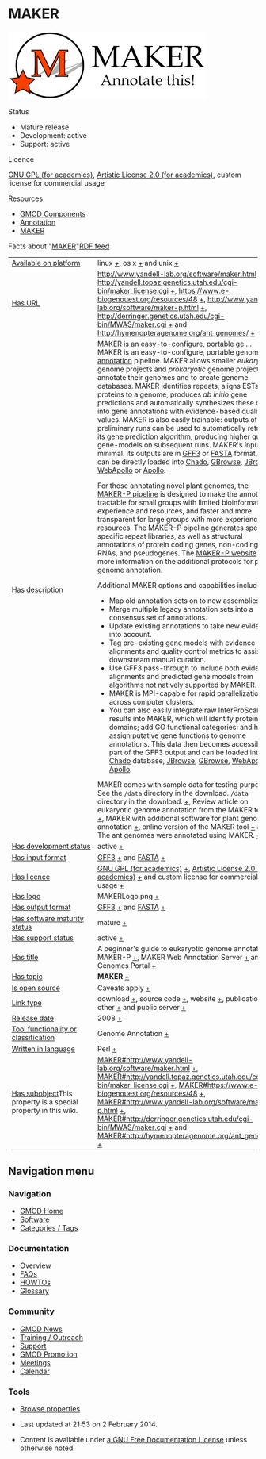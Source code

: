 



<span id="top"></span>




# <span dir="auto">MAKER</span>









  


<img
src="https://raw.githubusercontent.com/GMOD/gmod.github.io/main/mediawiki/images/thumb/3/37/MAKERLogo.png/400px-MAKERLogo.png"
srcset="https://raw.githubusercontent.com/GMOD/gmod.github.io/main/mediawiki/images/thumb/3/37/MAKERLogo.png/600px-MAKERLogo.png 1.5x, https://raw.githubusercontent.com/GMOD/gmod.github.io/main/mediawiki/images/thumb/3/37/MAKERLogo.png/800px-MAKERLogo.png 2x"
width="400" height="136" alt="MAKER logo" />



Status



- Mature release
- Development: active
- Support: active



Licence



  
<a href="http://opensource.org/licenses/gpl-license"
class="external text" rel="nofollow">GNU GPL (for academics)</a>,
<a href="http://opensource.org/licenses/artistic-license-2.0"
class="external text" rel="nofollow">Artistic License 2.0 (for
academics)</a>, custom license for commercial usage



Resources




- [GMOD Components](Category%3AGMOD_Components "Category%3AGMOD Components")
- [Annotation](Category%3AAnnotation "Category%3AAnnotation")
- [MAKER](Category%3AMAKER "Category%3AMAKER")



<span class="smwfactboxhead">Facts about
"<span class="swmfactboxheadbrowse">[MAKER](Special%253ABrowse/MAKER "Special%253ABrowse/MAKER")</span>"</span><span class="smwrdflink"><span class="rdflink">[RDF
feed](http://gmod.org/wiki/Special:ExportRDF/MAKER "Special:ExportRDF/MAKER")</span></span>

<table class="smwfacttable">
<colgroup>
<col style="width: 50%" />
<col style="width: 50%" />
</colgroup>
<tbody>
<tr class="odd row-odd">
<td class="smwpropname"><a href="Property%3AAvailable_on_platform"
title="Property:Available on platform">Available on platform</a></td>
<td class="smwprops">linux <span class="smwsearch"><a
href="Special%3ASearchByProperty/Available-20on-20platform/linux"
title="Special%3ASearchByProperty/Available-20on-20platform/linux">+</a></span>,
os x <span class="smwsearch"><a
href="Special%3ASearchByProperty/Available-20on-20platform/os-20x"
title="Special%3ASearchByProperty/Available-20on-20platform/os-20x">+</a></span>
and unix <span class="smwsearch"><a
href="Special%3ASearchByProperty/Available-20on-20platform/unix"
title="Special%3ASearchByProperty/Available-20on-20platform/unix">+</a></span></td>
</tr>
<tr class="even row-even">
<td class="smwpropname"><a href="Property%3AHas_URL"
title="Property:Has URL">Has URL</a></td>
<td class="smwprops"><a
href="http://www.yandell-lab.org/software/maker.html"
class="external free"
rel="nofollow">http://www.yandell-lab.org/software/maker.html</a> <span
class="smwsearch"><a
href="Special%3ASearchByProperty/Has-20URL/http%3A-2F-2Fwww.yandell-2Dlab.org-2Fsoftware-2Fmaker.html"
title="Special%3ASearchByProperty/Has-20URL/http%3A-2F-2Fwww.yandell-2Dlab.org-2Fsoftware-2Fmaker.html">+</a></span>,
<a
href="http://yandell.topaz.genetics.utah.edu/cgi-bin/maker_license.cgi"
class="external free"
rel="nofollow">http://yandell.topaz.genetics.utah.edu/cgi-bin/maker_license.cgi</a>
<span class="smwsearch"><a
href="Special%3ASearchByProperty/Has-20URL/http%3A-2F-2Fyandell.topaz.genetics.utah.edu-2Fcgi-2Dbin-2Fmaker_license.cgi"
title="Special%3ASearchByProperty/Has-20URL/http:-2F-2Fyandell.topaz.genetics.utah.edu-2Fcgi-2Dbin-2Fmaker license.cgi">+</a></span>,
<a href="https://www.e-biogenouest.org/resources/48"
class="external free"
rel="nofollow">https://www.e-biogenouest.org/resources/48</a> <span
class="smwsearch"><a
href="Special%3ASearchByProperty/Has-20URL/https%3A-2F-2Fwww.e-2Dbiogenouest.org-2Fresources-2F48"
title="Special%3ASearchByProperty/Has-20URL/https%3A-2F-2Fwww.e-2Dbiogenouest.org-2Fresources-2F48">+</a></span>,
<a href="http://www.yandell-lab.org/software/maker-p.html"
class="external free"
rel="nofollow">http://www.yandell-lab.org/software/maker-p.html</a>
<span class="smwsearch"><a
href="Special%3ASearchByProperty/Has-20URL/http%3A-2F-2Fwww.yandell-2Dlab.org-2Fsoftware-2Fmaker-2Dp.html"
title="Special%3ASearchByProperty/Has-20URL/http%3A-2F-2Fwww.yandell-2Dlab.org-2Fsoftware-2Fmaker-2Dp.html">+</a></span>,
<a href="http://derringer.genetics.utah.edu/cgi-bin/MWAS/maker.cgi"
class="external free"
rel="nofollow">http://derringer.genetics.utah.edu/cgi-bin/MWAS/maker.cgi</a>
<span class="smwsearch"><a
href="Special%3ASearchByProperty/Has-20URL/http%3A-2F-2Fderringer.genetics.utah.edu-2Fcgi-2Dbin-2FMWAS-2Fmaker.cgi"
title="Special%3ASearchByProperty/Has-20URL/http%3A-2F-2Fderringer.genetics.utah.edu-2Fcgi-2Dbin-2FMWAS-2Fmaker.cgi">+</a></span>
and <a href="http://hymenopteragenome.org/ant_genomes/"
class="external free"
rel="nofollow">http://hymenopteragenome.org/ant_genomes/</a> <span
class="smwsearch"><a
href="Special%3ASearchByProperty/Has-20URL/http%3A-2F-2Fhymenopteragenome.org-2Fant_genomes-2F"
title="Special%3ASearchByProperty/Has-20URL/http:-2F-2Fhymenopteragenome.org-2Fant genomes-2F">+</a></span></td>
</tr>
<tr class="odd row-odd">
<td class="smwpropname"><a href="Property%3AHas_description"
title="Property:Has description">Has description</a></td>
<td class="smwprops">MAKER is an easy-to-configure, portable ge<span
class="smw-highlighter" data-type="2" data-state="persistent"
data-title="Information"><span class="smwtext"> … </span><span
class="smwttcontent">MAKER is an easy-to-configure, portable genome <a
href="Category%3AAnnotation" title="Category%3AAnnotation">annotation</a>
pipeline. MAKER allows smaller <em>eukaryotic</em> genome projects and
<em>prokaryotic</em> genome projects to annotate their genomes and to
create genome databases. MAKER identifies repeats, aligns ESTs and
proteins to a genome, produces <em>ab initio</em> gene predictions and
automatically synthesizes these data into gene annotations with
evidence-based quality values. MAKER is also easily trainable: outputs
of preliminary runs can be used to automatically retrain its gene
prediction algorithm, producing higher quality gene-models on subsequent
runs. MAKER's inputs are minimal. Its outputs are in <a href="GFF3"
title="GFF3">GFF3</a> or <a href="Glossary#FASTA"
title="Glossary">FASTA</a> format, and can be directly loaded into <a
href="Chado" class="mw-redirect" title="Chado">Chado</a>, <a
href="GBrowse.1" title="GBrowse">GBrowse</a>, <a href="JBrowse.1"
title="JBrowse">JBrowse</a>, <a href="WebApollo.1"
title="WebApollo">WebApollo</a> or <a href="Apollo.1"
title="Apollo">Apollo</a>. </span></span>
<p>For those annotating novel plant genomes, the <a
href="http://www.yandell-lab.org/software/maker-p.html"
class="external text" rel="nofollow">MAKER-P pipeline</a> is designed to
make the annotation tractable for small groups with limited
bioinformatics experience and resources, and faster and more transparent
for large groups with more experience and resources. The MAKER-P
pipeline generates species-specific repeat libraries, as well as
structural annotations of protein coding genes, non-coding RNAs, and
pseudogenes. The <a
href="http://www.yandell-lab.org/software/maker-p.html"
class="external text" rel="nofollow">MAKER-P website</a> has more
information on the additional protocols for plant genome annotation.</p>
<p>Additional MAKER options and capabilities include:</p>
<ul>
<li>Map old annotation sets on to new assemblies.</li>
<li>Merge multiple legacy annotation sets into a consensus set of
annotations.</li>
<li>Update existing annotations to take new evidence into account.</li>
<li>Tag pre-existing gene models with evidence alignments and quality
control metrics to assist in downstream manual curation.</li>
<li>Use GFF3 pass-through to include both evidence alignments and
predicted gene models from algorithms not natively supported by
MAKER.</li>
<li>MAKER is MPI-capable for rapid parallelization across computer
clusters.</li>
<li>You can also easily integrate raw InterProScan results into MAKER,
which will identify protein domains; add GO functional categories; and
help assign putative gene functions to genome annotations. This data
then becomes accessible as part of the GFF3 output and can be loaded
into a <a href="Chado" class="mw-redirect" title="Chado">Chado</a>
database, <a href="JBrowse.1" title="JBrowse">JBrowse</a>, <a
href="GBrowse.1" title="GBrowse">GBrowse</a>, <a href="WebApollo.1"
title="WebApollo">WebApollo</a> or <a href="Apollo.1"
title="Apollo">Apollo</a>.</li>
</ul>
MAKER comes with sample data for testing purposes. See the
<code>/data</code> directory in the download. <code>/data</code>
directory in the download. <span class="smwsearch"><a
href="http://gmod.org/mediawiki/index.php?title=Special%3ASearchByProperty&amp;x=Has-20description%2FMAKER-20is-20an-20easy-2Dto-2Dconfigure%2C-20portable-20genome-20-5B-5B%3ACategory%3AAnnotation-7Cannotation-5D-5D-20pipeline.-20MAKER-20allows-20smaller-20-27-27eukaryotic-27-27-20genome-20projects-20and-20-27-27prokaryotic-27-27-20genome-20projects-20to-20annotate-20their-20genomes-20and-20to-20create-20genome-20databases.-20MAKER-20identifies-20repeats%2C-20aligns-20ESTs-20and-20proteins-20to-20a-20genome%2C-20produces-20-27-27ab-20initio-27-27-20gene-20predictions-20and-20automatically-20synthesizes-20these-20data-20into-20gene-20annotations-20with-20evidence-2Dbased-20quality-20values.-20MAKER-20is-20also-20easily-20trainable%3A-20outputs-20of-20preliminary-20runs-20can-20be-20used-20to-20automatically-20retrain-20its-20gene-20prediction-20algorithm%2C-20producing-20higher-20quality-20gene-2Dmodels-20on-20subsequent-20runs.-20MAKER%27s-20inputs-20are-20minimal.-20-20Its-20outputs-20are-20in-20-5B-5BGFF3-5D-5D-20or-20-5B-5BGlossary-23FASTA-7CFASTA-5D-5D-20format%2C-20and-20can-20be-20directly-20loaded-20into-20-5B-5BChado-5D-5D%2C-20-5B-5BGBrowse-5D-5D%2C-20-5B-5BJBrowse-5D-5D%2C-20-5B-5BWebApollo-5D-5D-20or-20-5B-5BApollo-5D-5D.-0A-0AFor-20those-20annotating-20novel-20plant-20genomes%2C-20the-20-5Bhttp%3A-2F-2Fwww.yandell-2Dlab.org-2Fsoftware-2Fmaker-2Dp.html-20MAKER-2DP-20pipeline-5D-20is-20designed-20to-20make-20the-20annotation-20tractable-20for-20small-20groups-20with-20limited-20bioinformatics-20experience-20and-20resources%2C-20and-20faster-20and-20more-20transparent-20for-20large-20groups-20with-20more-20experience-20and-20resources.-20The-20MAKER-2DP-20pipeline-20generates-20species-2Dspecific-20repeat-20libraries%2C-20as-20well-20as-20structural-20annotations-20of-20protein-20coding-20genes%2C-20non-2Dcoding-20RNAs%2C-20and-20pseudogenes.-20The-20-5Bhttp%3A-2F-2Fwww.yandell-2Dlab.org-2Fsoftware-2Fmaker-2Dp.html-20MAKER-2DP-20website-5D-20has-20more-20information-20on-20the-20additional-20protocols-20for-20plant-20genome-20annotation.-0A-0AAdditional-20MAKER-20options-20and-20capabilities-20include%3A-0A%2A-20Map-20old-20annotation-20sets-20on-20to-20new-20assemblies.-0A%2A-20Merge-20multiple-20legacy-20annotation-20sets-20into-20a-20consensus-20set-20of-20annotations.-0A%2A-20Update-20existing-20annotations-20to-20take-20new-20evidence-20into-20account.-0A%2A-20Tag-20pre-2Dexisting-20gene-20models-20with-20evidence-20alignments-20and-20quality-20control-20metrics-20to-20assist-20in-20downstream-20manual-20curation.-0A%2A-20Use-20GFF3-20pass-2Dthrough-20to-20include-20both-20evidence-20alignments-20and-20predicted-20gene-20models-20from-20algorithms-20not-20natively-20supported-20by-20MAKER.-0A%2A-20MAKER-20is-20-3Cabbr-20title%3D%22message-2Dpassing-20interface%22-3EMPI-3C-2Fabbr-3E-2Dcapable-20for-20rapid-20parallelization-20across-20computer-20clusters.-0A%2A-20You-20can-20also-20easily-20integrate-20raw-20InterProScan-20results-20into-20MAKER%2C-20which-20will-20identify-20protein-20domains%3B-20add-20GO-20functional-20categories%3B-20and-20help-20assign-20putative-20gene-20functions-20to-20genome-20annotations.-20This-20data-20then-20becomes-20accessible-20as-20part-20of-20the-20GFF3-20output-20and-20can-20be-20loaded-20into-20a-20-5B-5BChado-5D-5D-20database%2C-20-5B-5BJBrowse-5D-5D%2C-20-5B-5BGBrowse-5D-5D%2C-20-5B-5BWebApollo-5D-5D-20or-20-5B-5BApollo-5D-5D.-0A-0AMAKER-20comes-20with-20sample-20data-20for-20testing-20purposes.-20-20See-20the-20-3Ctt-3E-2Fdata-3C-2Ftt-3E-20directory-20in-20the-20download."
class="external text" rel="nofollow">+</a></span>, Review article on
eukaryotic genome annotation from the MAKER team. <span
class="smwsearch"><a
href="Special%3ASearchByProperty/Has-20description/Review-20article-20on-20eukaryotic-20genome-20annotation-20from-20the-20MAKER-20team."
title="Special%3ASearchByProperty/Has-20description/Review-20article-20on-20eukaryotic-20genome-20annotation-20from-20the-20MAKER-20team.">+</a></span>,
MAKER with additional software for plant genome annotation <span
class="smwsearch"><a
href="Special%3ASearchByProperty/Has-20description/MAKER-20with-20additional-20software-20for-20plant-20genome-20annotation"
title="Special%3ASearchByProperty/Has-20description/MAKER-20with-20additional-20software-20for-20plant-20genome-20annotation">+</a></span>,
online version of the MAKER tool <span class="smwsearch"><a
href="Special%3ASearchByProperty/Has-20description/online-20version-20of-20the-20MAKER-20tool"
title="Special%3ASearchByProperty/Has-20description/online-20version-20of-20the-20MAKER-20tool">+</a></span>
and The ant genomes were annotated using MAKER. <span
class="smwsearch"><a
href="Special%3ASearchByProperty/Has-20description/The-20ant-20genomes-20were-20annotated-20using-20MAKER."
title="Special%3ASearchByProperty/Has-20description/The-20ant-20genomes-20were-20annotated-20using-20MAKER.">+</a></span></td>
</tr>
<tr class="even row-even">
<td class="smwpropname"><a href="Property%3AHas_development_status"
title="Property:Has development status">Has development status</a></td>
<td class="smwprops">active <span class="smwsearch"><a
href="Special%3ASearchByProperty/Has-20development-20status/active"
title="Special%3ASearchByProperty/Has-20development-20status/active">+</a></span></td>
</tr>
<tr class="odd row-odd">
<td class="smwpropname"><a href="Property%3AHas_input_format"
title="Property:Has input format">Has input format</a></td>
<td class="smwprops"><a href="GFF3" title="GFF3">GFF3</a> <span
class="smwsearch"><a
href="Special%3ASearchByProperty/Has-20input-20format/-5B-5BGFF3-5D-5D"
title="Special%3ASearchByProperty/Has-20input-20format/-5B-5BGFF3-5D-5D">+</a></span>
and <a href="Glossary#FASTA" title="Glossary">FASTA</a> <span
class="smwsearch"><a
href="Special%3ASearchByProperty/Has-20input-20format/-5B-5BGlossary-23FASTA-7CFASTA-5D-5D"
title="Special%3ASearchByProperty/Has-20input-20format/-5B-5BGlossary-23FASTA-7CFASTA-5D-5D">+</a></span></td>
</tr>
<tr class="even row-even">
<td class="smwpropname"><a href="Property%3AHas_licence"
title="Property:Has licence">Has licence</a></td>
<td class="smwprops"><a
href="http://opensource.org/licenses/gpl-license" class="external text"
rel="nofollow">GNU GPL (for academics)</a> <span class="smwsearch"><a
href="Special%3ASearchByProperty/Has-20licence/-5Bhttp:-2F-2Fopensource.org-2Flicenses-2Fgpl-2Dlicense-20GNU-20GPL-20(for-20academics)-5D"
title="Special%3ASearchByProperty/Has-20licence/-5Bhttp:-2F-2Fopensource.org-2Flicenses-2Fgpl-2Dlicense-20GNU-20GPL-20(for-20academics)-5D">+</a></span>,
<a href="http://opensource.org/licenses/artistic-license-2.0"
class="external text" rel="nofollow">Artistic License 2.0 (for
academics)</a> <span class="smwsearch"><a
href="Special%3ASearchByProperty/Has-20licence/-5Bhttp:-2F-2Fopensource.org-2Flicenses-2Fartistic-2Dlicense-2D2.0-20Artistic-20License-202.0-20(for-20academics)-5D"
title="Special%3ASearchByProperty/Has-20licence/-5Bhttp:-2F-2Fopensource.org-2Flicenses-2Fartistic-2Dlicense-2D2.0-20Artistic-20License-202.0-20(for-20academics)-5D">+</a></span>
and custom license for commercial usage <span class="smwsearch"><a
href="Special%3ASearchByProperty/Has-20licence/custom-20license-20for-20commercial-20usage"
title="Special%3ASearchByProperty/Has-20licence/custom-20license-20for-20commercial-20usage">+</a></span></td>
</tr>
<tr class="odd row-odd">
<td class="smwpropname"><a href="Property%3AHas_logo"
title="Property:Has logo">Has logo</a></td>
<td class="smwprops">MAKERLogo.png <span class="smwsearch"><a
href="Special%3ASearchByProperty/Has-20logo/MAKERLogo.png"
title="Special%3ASearchByProperty/Has-20logo/MAKERLogo.png">+</a></span></td>
</tr>
<tr class="even row-even">
<td class="smwpropname"><a href="Property%3AHas_output_format"
title="Property:Has output format">Has output format</a></td>
<td class="smwprops"><a href="GFF3" title="GFF3">GFF3</a> <span
class="smwsearch"><a
href="Special%3ASearchByProperty/Has-20output-20format/-5B-5BGFF3-5D-5D"
title="Special%3ASearchByProperty/Has-20output-20format/-5B-5BGFF3-5D-5D">+</a></span>
and <a href="Glossary#FASTA" title="Glossary">FASTA</a> <span
class="smwsearch"><a
href="Special%3ASearchByProperty/Has-20output-20format/-5B-5BGlossary-23FASTA-7CFASTA-5D-5D"
title="Special%3ASearchByProperty/Has-20output-20format/-5B-5BGlossary-23FASTA-7CFASTA-5D-5D">+</a></span></td>
</tr>
<tr class="odd row-odd">
<td class="smwpropname"><a href="Property%3AHas_software_maturity_status"
title="Property:Has software maturity status">Has software maturity
status</a></td>
<td class="smwprops">mature <span class="smwsearch"><a
href="Special%3ASearchByProperty/Has-20software-20maturity-20status/mature"
title="Special%3ASearchByProperty/Has-20software-20maturity-20status/mature">+</a></span></td>
</tr>
<tr class="even row-even">
<td class="smwpropname"><a href="Property%3AHas_support_status"
title="Property:Has support status">Has support status</a></td>
<td class="smwprops">active <span class="smwsearch"><a
href="Special%3ASearchByProperty/Has-20support-20status/active"
title="Special%3ASearchByProperty/Has-20support-20status/active">+</a></span></td>
</tr>
<tr class="odd row-odd">
<td class="smwpropname"><a href="Property%3AHas_title"
title="Property:Has title">Has title</a></td>
<td class="smwprops">A beginner's guide to eukaryotic genome annotation
<span class="smwsearch"><a
href="Special%3ASearchByProperty/Has-20title/A-20beginner&#39;s-20guide-20to-20eukaryotic-20genome-20annotation"
title="Special%3ASearchByProperty/Has-20title/A-20beginner&#39;s-20guide-20to-20eukaryotic-20genome-20annotation">+</a></span>,
MAKER-P <span class="smwsearch"><a
href="Special%3ASearchByProperty/Has-20title/MAKER-2DP"
title="Special%3ASearchByProperty/Has-20title/MAKER-2DP">+</a></span>,
MAKER Web Annotation Server <span class="smwsearch"><a
href="Special%3ASearchByProperty/Has-20title/MAKER-20Web-20Annotation-20Server"
title="Special%3ASearchByProperty/Has-20title/MAKER-20Web-20Annotation-20Server">+</a></span>
and Ant Genomes Portal <span class="smwsearch"><a
href="Special%3ASearchByProperty/Has-20title/Ant-20Genomes-20Portal"
title="Special%3ASearchByProperty/Has-20title/Ant-20Genomes-20Portal">+</a></span></td>
</tr>
<tr class="even row-even">
<td class="smwpropname"><a href="Property%3AHas_topic"
title="Property:Has topic">Has topic</a></td>
<td class="smwprops"><strong>MAKER</strong> <span class="smwsearch"><a
href="Special%3ASearchByProperty/Has-20topic/MAKER"
title="Special%3ASearchByProperty/Has-20topic/MAKER">+</a></span></td>
</tr>
<tr class="odd row-odd">
<td class="smwpropname"><a href="Property%3AIs_open_source"
title="Property:Is open source">Is open source</a></td>
<td class="smwprops">Caveats apply <span class="smwsearch"><a
href="Special%3ASearchByProperty/Is-20open-20source/Caveats-20apply"
title="Special%3ASearchByProperty/Is-20open-20source/Caveats-20apply">+</a></span></td>
</tr>
<tr class="even row-even">
<td class="smwpropname"><a href="Property%3ALink_type"
title="Property:Link type">Link type</a></td>
<td class="smwprops">download <span class="smwsearch"><a
href="Special%3ASearchByProperty/Link-20type/download"
title="Special%3ASearchByProperty/Link-20type/download">+</a></span>,
source code <span class="smwsearch"><a
href="Special%3ASearchByProperty/Link-20type/source-20code"
title="Special%3ASearchByProperty/Link-20type/source-20code">+</a></span>,
website <span class="smwsearch"><a
href="Special%3ASearchByProperty/Link-20type/website"
title="Special%3ASearchByProperty/Link-20type/website">+</a></span>,
publication <span class="smwsearch"><a
href="Special%3ASearchByProperty/Link-20type/publication"
title="Special%3ASearchByProperty/Link-20type/publication">+</a></span>,
other <span class="smwsearch"><a
href="Special%3ASearchByProperty/Link-20type/other"
title="Special%3ASearchByProperty/Link-20type/other">+</a></span> and
public server <span class="smwsearch"><a
href="Special%3ASearchByProperty/Link-20type/public-20server"
title="Special%3ASearchByProperty/Link-20type/public-20server">+</a></span></td>
</tr>
<tr class="odd row-odd">
<td class="smwpropname"><a href="Property%3ARelease_date"
title="Property:Release date">Release date</a></td>
<td class="smwprops">2008 <span class="smwsearch"><a
href="Special%3ASearchByProperty/Release-20date/2008"
title="Special%3ASearchByProperty/Release-20date/2008">+</a></span></td>
</tr>
<tr class="even row-even">
<td class="smwpropname"><a
href="Property%3ATool_functionality_or_classification"
title="Property:Tool functionality or classification">Tool functionality or
classification</a></td>
<td class="smwprops">Genome Annotation <span class="smwsearch"><a
href="Special%3ASearchByProperty/Tool-20functionality-20or-20classification/Genome-20Annotation"
title="Special%3ASearchByProperty/Tool-20functionality-20or-20classification/Genome-20Annotation">+</a></span></td>
</tr>
<tr class="odd row-odd">
<td class="smwpropname"><a href="Property%3AWritten_in_language"
title="Property:Written in language">Written in language</a></td>
<td class="smwprops">Perl <span class="smwsearch"><a
href="Special%3ASearchByProperty/Written-20in-20language/Perl"
title="Special%3ASearchByProperty/Written-20in-20language/Perl">+</a></span></td>
</tr>
<tr class="even row-even">
<td class="smwspecname"><span class="smw-highlighter" data-type="1"
data-state="inline" data-title="Property"><span class="smwbuiltin"><a
href="Property%3AHas_subobject" title="Property:Has subobject">Has
subobject</a></span><span class="smwttcontent">This property is a
special property in this wiki.</span></span></td>
<td class="smwspecs"><a
href="MAKER.1#http:.2F.2Fwww.yandell-lab.org.2Fsoftware.2Fmaker.html"
title="MAKER">MAKER#http://www.yandell-lab.org/software/maker.html</a>
<span class="smwsearch"><a
href="Special%3ASearchByProperty/Has-20subobject/MAKER-23http%3A-2F-2Fwww.yandell-2Dlab.org-2Fsoftware-2Fmaker.html"
title="Special%3ASearchByProperty/Has-20subobject/MAKER-23http%3A-2F-2Fwww.yandell-2Dlab.org-2Fsoftware-2Fmaker.html">+</a></span>,
<a
href="MAKER.1#http:.2F.2Fyandell.topaz.genetics.utah.edu.2Fcgi-bin.2Fmaker_license.cgi"
title="MAKER">MAKER#http://yandell.topaz.genetics.utah.edu/cgi-bin/maker_license.cgi</a>
<span class="smwsearch"><a
href="Special%3ASearchByProperty/Has-20subobject/MAKER-23http%3A-2F-2Fyandell.topaz.genetics.utah.edu-2Fcgi-2Dbin-2Fmaker_license.cgi"
title="Special%3ASearchByProperty/Has-20subobject/MAKER-23http:-2F-2Fyandell.topaz.genetics.utah.edu-2Fcgi-2Dbin-2Fmaker license.cgi">+</a></span>,
<a href="MAKER.1#https:.2F.2Fwww.e-biogenouest.org.2Fresources.2F48"
title="MAKER">MAKER#https://www.e-biogenouest.org/resources/48</a> <span
class="smwsearch"><a
href="Special%3ASearchByProperty/Has-20subobject/MAKER-23https%3A-2F-2Fwww.e-2Dbiogenouest.org-2Fresources-2F48"
title="Special%3ASearchByProperty/Has-20subobject/MAKER-23https%3A-2F-2Fwww.e-2Dbiogenouest.org-2Fresources-2F48">+</a></span>,
<a
href="MAKER.1#http:.2F.2Fwww.yandell-lab.org.2Fsoftware.2Fmaker-p.html"
title="MAKER">MAKER#http://www.yandell-lab.org/software/maker-p.html</a>
<span class="smwsearch"><a
href="Special%3ASearchByProperty/Has-20subobject/MAKER-23http%3A-2F-2Fwww.yandell-2Dlab.org-2Fsoftware-2Fmaker-2Dp.html"
title="Special%3ASearchByProperty/Has-20subobject/MAKER-23http%3A-2F-2Fwww.yandell-2Dlab.org-2Fsoftware-2Fmaker-2Dp.html">+</a></span>,
<a
href="MAKER.1#http:.2F.2Fderringer.genetics.utah.edu.2Fcgi-bin.2FMWAS.2Fmaker.cgi"
title="MAKER">MAKER#http://derringer.genetics.utah.edu/cgi-bin/MWAS/maker.cgi</a>
<span class="smwsearch"><a
href="Special%3ASearchByProperty/Has-20subobject/MAKER-23http%3A-2F-2Fderringer.genetics.utah.edu-2Fcgi-2Dbin-2FMWAS-2Fmaker.cgi"
title="Special%3ASearchByProperty/Has-20subobject/MAKER-23http%3A-2F-2Fderringer.genetics.utah.edu-2Fcgi-2Dbin-2FMWAS-2Fmaker.cgi">+</a></span>
and <a href="MAKER.1#http:.2F.2Fhymenopteragenome.org.2Fant_genomes.2F"
title="MAKER">MAKER#http://hymenopteragenome.org/ant_genomes/</a> <span
class="smwsearch"><a
href="Special%3ASearchByProperty/Has-20subobject/MAKER-23http%3A-2F-2Fhymenopteragenome.org-2Fant_genomes-2F"
title="Special%3ASearchByProperty/Has-20subobject/MAKER-23http:-2F-2Fhymenopteragenome.org-2Fant genomes-2F">+</a></span></td>
</tr>
</tbody>
</table>






## Navigation menu









### Navigation



- <span id="n-GMOD-Home">[GMOD Home](Main_Page)</span>
- <span id="n-Software">[Software](GMOD_Components)</span>
- <span id="n-Categories-.2F-Tags">[Categories /
  Tags](Categories)</span>




### Documentation



- <span id="n-Overview">[Overview](Overview)</span>
- <span id="n-FAQs">[FAQs](Category%3AFAQ)</span>
- <span id="n-HOWTOs">[HOWTOs](Category%3AHOWTO)</span>
- <span id="n-Glossary">[Glossary](Glossary)</span>




### Community



- <span id="n-GMOD-News">[GMOD News](GMOD_News)</span>
- <span id="n-Training-.2F-Outreach">[Training /
  Outreach](Training_and_Outreach)</span>
- <span id="n-Support">[Support](Support)</span>
- <span id="n-GMOD-Promotion">[GMOD Promotion](GMOD_Promotion)</span>
- <span id="n-Meetings">[Meetings](Meetings)</span>
- <span id="n-Calendar">[Calendar](Calendar)</span>




### Tools

- <span id="t-smwbrowselink"><a href="Special%253ABrowse/MAKER" rel="smw-browse">Browse properties</a></span>



- <span id="footer-info-lastmod">Last updated at 21:53 on 2 February
  2014.</span>
<!-- - <span id="footer-info-viewcount">538,444 page views.</span> -->
- <span id="footer-info-copyright">Content is available under
  <a href="http://www.gnu.org/licenses/fdl-1.3.html" class="external"
  rel="nofollow">a GNU Free Documentation License</a> unless otherwise
  noted.</span>

<!-- -->



<!-- -->




